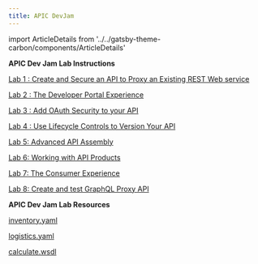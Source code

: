 ```yaml
---
title: APIC DevJam
---
```

import ArticleDetails from '../../gatsby-theme-carbon/components/ArticleDetails'

<ArticleDetails name="Ravi Katikala" lastUpdated="October 2020" readTimeMinutes="120" />


**APIC Dev Jam Lab Instructions**

[Lab 1 : Create and Secure an API to Proxy an Existing REST Web service](/Lab1)

[Lab 2 : The Developer Portal Experience](/Lab2)

[Lab 3 : Add OAuth Security to your API](/Lab3)

[Lab 4 : Use Lifecycle Controls to Version Your API](/Lab4)

[Lab 5: Advanced API Assembly](/Lab5)

[Lab 6: Working with API Products](/Lab6)

[Lab 7: The Consumer Experience](/Lab7)

[Lab 8: Create and test GraphQL Proxy API](/Lab8)

**APIC Dev Jam Lab Resources**

[inventory.yaml](/resources/inventory.yaml)

[logistics.yaml](/resources/logistics.yaml)

[calculate.wsdl](/resources/calculate.wsdl)  
